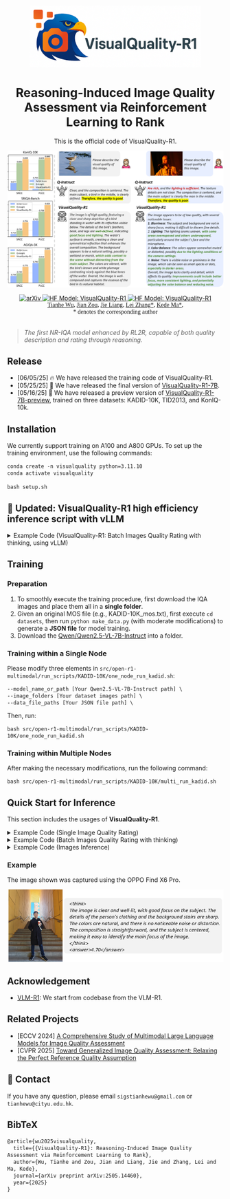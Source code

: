 <p align="center">
    <img src="images/logo.png" width="400">
</p>


<div align="center">

# Reasoning-Induced Image Quality Assessment via Reinforcement Learning to Rank

This is the official code of VisualQuality-R1.

<p align="center">
    <img src="images/intro.png" width="700">
</p>


<a href="https://arxiv.org/abs/2505.14460" target="_blank">
    <img alt="arXiv" src="https://img.shields.io/badge/arXiv-VisualQuality--R1-red?logo=arxiv" height="25" />
</a>
<a href="https://huggingface.co/TianheWu/VisualQuality-R1-7B" target="_blank">
    <img alt="HF Model: VisualQuality-R1" src="https://img.shields.io/badge/%F0%9F%A4%97%20_Model-VisualQuality--R1--7B-ffc107?color=ffc107&logoColor=white" height="25" />
</a>
<a href="https://huggingface.co/TianheWu/VisualQuality-R1-7B-preview" target="_blank">
    <img alt="HF Model: VisualQuality-R1" src="https://img.shields.io/badge/%F0%9F%A4%97%20_Model-Preview--Version-ffc107?color=ffc107&logoColor=white" height="25" />
</a>


<div style="font-family: charter;">
    <a href="https://tianhewu.github.io/tianhe-page/" target="_blank">Tianhe Wu</a>,
    <a href="https://scholar.google.com/citations?user=-jj3Ub8AAAAJ&hl=zh-CN&authuser=2" target="_blank">Jian Zou</a>,
    <a href="https://scholar.google.com/citations?user=REWxLZsAAAAJ&hl=en" target="_blank">Jie Liang</a>,
    <a href="https://www4.comp.polyu.edu.hk/~cslzhang/" target="_blank">Lei Zhang*</a>,
    <a href="https://kedema.org/" target="_blank">Kede Ma*</a>,
    <br>
    * denotes the corresponding author
</div>

</div align="center">

<br>

> *The first NR-IQA model enhanced by RL2R, capable of both quality description and rating through reasoning.*

## Release
- [06/05/25] 🔥 We have released the training code of VisualQuality-R1.
- [05/25/25] 🤗 We have released the final version of [VisualQuality-R1-7B](https://huggingface.co/TianheWu/VisualQuality-R1-7B).
- [05/16/25] 🤗 We have released a preview version of [VisualQuality-R1-7B-preview](https://huggingface.co/TianheWu/VisualQuality-R1-7B-preview), trained on three datasets: KADID-10K, TID2013, and KonIQ-10k.


## Installation
We currently support training on A100 and A800 GPUs. To set up the training environment, use the following commands:
```
conda create -n visualquality python=3.11.10
conda activate visualquality

bash setup.sh
```

## 🚀 Updated: VisualQuality-R1 high efficiency inference script with vLLM

<details>
<summary>Example Code (VisualQuality-R1: Batch Images Quality Rating with thinking, using vLLM)</summary>

```python
# Please install vLLM first: https://docs.vllm.ai/en/stable/getting_started/installation/gpu.html

from transformers import Qwen2_5_VLProcessor, AutoProcessor
from vllm import LLM, RequestOutput, SamplingParams
from qwen_vl_utils import process_vision_info

import torch
import random
import re
import os

IMAGE_PATH = "./images"
MODEL_PATH = "TianheWu/VisualQuality-R1-7B"

def get_image_paths(folder_path):
    image_extensions = {'.jpg', '.jpeg', '.png', '.bmp', '.gif', '.tiff', '.webp'}
    image_paths = []

    for root, dirs, files in os.walk(folder_path):
        for file in files:
            _, ext = os.path.splitext(file)
            if ext.lower() in image_extensions:
                image_paths.append(os.path.join(root, file))

    return image_paths

def score_batch_image(image_paths, model: LLM, processor: Qwen2_5_VLProcessor):
    PROMPT = (
        "You are doing the image quality assessment task. Here is the question: "
        "What is your overall rating on the quality of this picture? The rating should be a float between 1 and 5, "
        "rounded to two decimal places, with 1 representing very poor quality and 5 representing excellent quality."
    )

    QUESTION_TEMPLATE = "{Question} First output the thinking process in <think> </think> tags and then output the final answer with only one score in <answer> </answer> tags."

    messages = []
    for img_path in image_paths:
        message = [
            {
                "role": "user",
                "content": [
                    {'type': 'image', 'image': img_path},
                    {"type": "text", "text": QUESTION_TEMPLATE.format(Question=PROMPT)}
                ],
            }
        ]
        messages.append(message)

    all_outputs = []  # List to store all answers

    # Preparation for inference
    print("preprocessing ...")
    texts = [processor.apply_chat_template(msg, tokenize=False, add_generation_prompt=True, add_vision_id=True) for msg in messages]
    image_inputs, video_inputs = process_vision_info(messages)

    inputs = [{
        "prompt": texts[i],
        "multi_modal_data": {
            "image": image_inputs[i]
        },
    } for i in range(len(messages))]
    
    output: list[RequestOutput] = model.generate(
        inputs,
        sampling_params=SamplingParams(
            max_tokens=512,
            temperature=0.1,
            top_k=50,
            top_p=1.0,
            stop_token_ids=[processor.tokenizer.eos_token_id],
        ),
    )

    batch_output_text = [o.outputs[0].text for o in output]

    all_outputs.extend(batch_output_text)
    
    path_score_dict = {}
    for img_path, model_output in zip(image_paths, all_outputs):
        print(f"{model_output = }")
        try:
            model_output_matches = re.findall(r'<answer>(.*?)</answer>', model_output, re.DOTALL)
            model_answer = model_output_matches[-1].strip() if model_output_matches else model_output.strip()
            score = float(re.search(r'\d+(\.\d+)?', model_answer).group())
        except:
            print(f"Meet error with {img_path}, please generate again.")
            score = random.randint(1, 5)

        path_score_dict[img_path] = score

    return path_score_dict


random.seed(1)
model = LLM(
    model=MODEL_PATH,
    tensor_parallel_size=1,
    trust_remote_code=True,
    seed=1,
)

processor = AutoProcessor.from_pretrained(MODEL_PATH)
processor.tokenizer.padding_side = "left"

image_paths = get_image_paths(IMAGE_PATH) # It should be a list

path_score_dict = score_batch_image(
    image_paths, model, processor
)

file_name = "output.txt"
with open(file_name, "w") as file:
    for key, value in path_score_dict.items():
        file.write(f"{key} {value}\n") 

print("Done!")
```
</details>

## Training

### Preparation
1. To smoothly execute the training procedure, first download the IQA images and place them all in a **single folder**.
2. Given an original MOS file (e.g., KADID-10K_mos.txt), first execute `cd datasets`, then run `python make_data.py` (with moderate modifications) to generate a **JSON file** for model training.
3. Download the [Qwen/Qwen2.5-VL-7B-Instruct](https://huggingface.co/Qwen/Qwen2.5-VL-7B-Instruct) into a folder.

### Training within a Single Node
Please modify three elements in `src/open-r1-multimodal/run_scripts/KADID-10K/one_node_run_kadid.sh`:
```
--model_name_or_path [Your Qwen2.5-VL-7B-Instruct path] \
--image_folders [Your dataset images path] \
--data_file_paths [Your JSON file path] \
```
Then, run:
```
bash src/open-r1-multimodal/run_scripts/KADID-10K/one_node_run_kadid.sh
```

### Training within Multiple Nodes
After making the necessary modifications, run the following command:
```
bash src/open-r1-multimodal/run_scripts/KADID-10K/multi_run_kadid.sh
```


## Quick Start for Inference
This section includes the usages of **VisualQuality-R1**.

<details>
<summary>Example Code (Single Image Quality Rating)</summary>
    
```python
from transformers import Qwen2_5_VLForConditionalGeneration, AutoTokenizer, AutoProcessor
from qwen_vl_utils import process_vision_info

import torch
import random
import re
import os


def score_image(image_path, model, processor):
    PROMPT = (
        "You are doing the image quality assessment task. Here is the question: "
        "What is your overall rating on the quality of this picture? The rating should be a float between 1 and 5, "
        "rounded to two decimal places, with 1 representing very poor quality and 5 representing excellent quality. "
        "First output the thinking process in <think> </think> tags and then output the final answer with only one score in <answer> </answer> tags."
    )
        
    QUESTION_TEMPLATE = "{Question} First output the thinking process in <think> </think> tags and then output the final answer with only one score in <answer> </answer> tags."
    # QUESTION_TEMPLATE = "Please describe the quality of this image."
    message = [
        {
            "role": "user",
            "content": [
                {'type': 'image', 'image': image_path},
                {"type": "text", "text": PROMPT}
            ],
        }
    ]

    batch_messages = [message]

    # Preparation for inference
    text = [processor.apply_chat_template(msg, tokenize=False, add_generation_prompt=True, add_vision_id=True) for msg in batch_messages]
    image_inputs, video_inputs = process_vision_info(batch_messages)
    inputs = processor(
        text=text,
        images=image_inputs,
        videos=video_inputs,
        padding=True,
        return_tensors="pt",
    )
    inputs = inputs.to(device)

    # Inference: Generation of the output
    generated_ids = model.generate(**inputs, use_cache=True, max_new_tokens=2048, do_sample=True, top_k=50, top_p=1)
    generated_ids_trimmed = [
        out_ids[len(in_ids):] for in_ids, out_ids in zip(inputs.input_ids, generated_ids)
    ]
    batch_output_text = processor.batch_decode(
        generated_ids_trimmed, skip_special_tokens=True, clean_up_tokenization_spaces=False
    )

    reasoning = re.findall(r'<think>(.*?)</think>', batch_output_text[0], re.DOTALL)
    reasoning = reasoning[-1].strip()

    try:
        model_output_matches = re.findall(r'<answer>(.*?)</answer>', batch_output_text[0], re.DOTALL)
        model_answer = model_output_matches[-1].strip() if model_output_matches else batch_output_text[0].strip()
        score = float(re.search(r'\d+(\.\d+)?', model_answer).group())
    except:
        print(f"================= Meet error with {img_path}, please generate again. =================")
        score = random.randint(1, 5)

    return reasoning, score


random.seed(1)
MODEL_PATH = ""
device = torch.device("cuda:5") if torch.cuda.is_available() else torch.device("cpu")
image_path = ""

model = Qwen2_5_VLForConditionalGeneration.from_pretrained(
    MODEL_PATH,
    torch_dtype=torch.bfloat16,
    attn_implementation="flash_attention_2",
    device_map=device,
)
processor = AutoProcessor.from_pretrained(MODEL_PATH)
processor.tokenizer.padding_side = "left"

reasoning, score = score_image(
    image_path, model, processor
)

print(reasoning)
print(score)
```
</details>


<details>
<summary>Example Code (Batch Images Quality Rating with thinking)</summary>

```python
from transformers import Qwen2_5_VLForConditionalGeneration, AutoTokenizer, AutoProcessor
from qwen_vl_utils import process_vision_info
from tqdm import tqdm

import torch
import random
import re
import os


def get_image_paths(folder_path):
    image_extensions = {'.jpg', '.jpeg', '.png', '.bmp', '.gif', '.tiff', '.webp'}
    image_paths = []

    for root, dirs, files in os.walk(folder_path):
        for file in files:
            _, ext = os.path.splitext(file)
            if ext.lower() in image_extensions:
                image_paths.append(os.path.join(root, file))

    return image_paths

def score_batch_image(image_paths, model, processor):
    PROMPT = (
        "You are doing the image quality assessment task. Here is the question: "
        "What is your overall rating on the quality of this picture? The rating should be a float between 1 and 5, "
        "rounded to two decimal places, with 1 representing very poor quality and 5 representing excellent quality."
    )

    QUESTION_TEMPLATE = "{Question} First output the thinking process in <think> </think> tags and then output the final answer with only one score in <answer> </answer> tags."

    messages = []
    for img_path in image_paths:
        message = [
            {
                "role": "user",
                "content": [
                    {'type': 'image', 'image': img_path},
                    {"type": "text", "text": QUESTION_TEMPLATE.format(Question=PROMPT)}
                ],
            }
        ]
        messages.append(message)

    BSZ = 32
    all_outputs = []  # List to store all answers
    for i in tqdm(range(0, len(messages), BSZ)):
        batch_messages = messages[i:i + BSZ]
    
        # Preparation for inference
        text = [processor.apply_chat_template(msg, tokenize=False, add_generation_prompt=True, add_vision_id=True) for msg in batch_messages]
        
        image_inputs, video_inputs = process_vision_info(batch_messages)
        inputs = processor(
            text=text,
            images=image_inputs,
            videos=video_inputs,
            padding=True,
            return_tensors="pt",
        )
        inputs = inputs.to(device)

        # Inference: Generation of the output
        generated_ids = model.generate(**inputs, use_cache=True, max_new_tokens=512, do_sample=True, top_k=50, top_p=1)
        generated_ids_trimmed = [
            out_ids[len(in_ids):] for in_ids, out_ids in zip(inputs.input_ids, generated_ids)
        ]
        batch_output_text = processor.batch_decode(
            generated_ids_trimmed, skip_special_tokens=True, clean_up_tokenization_spaces=False
        )

        all_outputs.extend(batch_output_text)
    
    path_score_dict = {}
    for img_path, model_output in zip(image_paths, all_outputs):
        reasoning = re.findall(r'<think>(.*?)</think>', model_output, re.DOTALL)
        reasoning = reasoning[-1].strip()

        try:
            model_output_matches = re.findall(r'<answer>(.*?)</answer>', model_output, re.DOTALL)
            model_answer = model_output_matches[-1].strip() if model_output_matches else model_output.strip()
            score = float(re.search(r'\d+(\.\d+)?', model_answer).group())
        except:
            print(f"Meet error with {img_path}, please generate again.")
            score = random.randint(1, 5)

        path_score_dict[img_path] = score

    return path_score_dict


random.seed(1)
MODEL_PATH = ""
device = torch.device("cuda:3") if torch.cuda.is_available() else torch.device("cpu")

model = Qwen2_5_VLForConditionalGeneration.from_pretrained(
    MODEL_PATH,
    torch_dtype=torch.bfloat16,
    attn_implementation="flash_attention_2",
    device_map=device,
)
processor = AutoProcessor.from_pretrained(MODEL_PATH)
processor.tokenizer.padding_side = "left"

image_root = ""
image_paths = get_image_paths(image_root) # It should be a list

path_score_dict = score_batch_image(
    image_paths, model, processor
)

file_name = "output.txt"
with open(file_name, "w") as file:
    for key, value in path_score_dict.items():
        file.write(f"{key} {value}\n") 

print("Done!")
```
</details>


<details>
<summary>Example Code (Images Inference)</summary>

You can prompt anything what you like in the following commands (including multi-image as input)
```python
from transformers import Qwen2_5_VLForConditionalGeneration, AutoTokenizer, AutoProcessor
from qwen_vl_utils import process_vision_info

import torch
import random
import re
import os


def generate(image_paths, model, prompt, processor):
    message = [
        {
            "role": "user",
            "content": [
                *({'type': 'image', 'image': img_path} for img_path in image_paths),
                {"type": "text", "text": prompt}
            ],
        }
    ]

    batch_messages = [message]

    # Preparation for inference
    text = [processor.apply_chat_template(msg, tokenize=False, add_generation_prompt=True, add_vision_id=True) for msg in batch_messages]
    image_inputs, video_inputs = process_vision_info(batch_messages)
    inputs = processor(
        text=text,
        images=image_inputs,
        videos=video_inputs,
        padding=True,
        return_tensors="pt",
    )
    inputs = inputs.to(device)

    # Inference: Generation of the output
    generated_ids = model.generate(**inputs, use_cache=True, max_new_tokens=2048, do_sample=True, top_k=50, top_p=1)
    generated_ids_trimmed = [
        out_ids[len(in_ids):] for in_ids, out_ids in zip(inputs.input_ids, generated_ids)
    ]
    batch_output_text = processor.batch_decode(
        generated_ids_trimmed, skip_special_tokens=True, clean_up_tokenization_spaces=False
    )

    return batch_output_text[0]


random.seed(1)
MODEL_PATH = ""
device = torch.device("cuda:5") if torch.cuda.is_available() else torch.device("cpu")
image_path = [
    "",
    ""
]

model = Qwen2_5_VLForConditionalGeneration.from_pretrained(
    MODEL_PATH,
    torch_dtype=torch.bfloat16,
    attn_implementation="flash_attention_2",
    device_map=device,
)
processor = AutoProcessor.from_pretrained(MODEL_PATH)
processor.tokenizer.padding_side = "left"

prompt = "Please describe the quality of given two images."
answer = generate(
    image_path, model, prompt, processor
)

print(answer)
```
</details>

### Example
The image shown was captured using the OPPO Find X6 Pro.
<p align="center">
    <img src="images/realistic_scenario.png" width="600">
</p>

## Acknowledgement
- [VLM-R1](https://github.com/om-ai-lab/VLM-R1): We start from codebase from the VLM-R1.

## Related Projects
- [ECCV 2024] [A Comprehensive Study of Multimodal Large Language Models for Image Quality Assessment](https://arxiv.org/abs/2403.10854v2)
- [CVPR 2025] [Toward Generalized Image Quality Assessment: Relaxing the Perfect Reference Quality Assumption](https://www.arxiv.org/abs/2503.11221)

## 📧 Contact
If you have any question, please email `sigstianhewu@gmail.com` or `tianhewu@cityu.edu.hk`.

## BibTeX
```
@article{wu2025visualquality,
  title={{VisualQuality-R1}: Reasoning-Induced Image Quality Assessment via Reinforcement Learning to Rank},
  author={Wu, Tianhe and Zou, Jian and Liang, Jie and Zhang, Lei and Ma, Kede},
  journal={arXiv preprint arXiv:2505.14460},
  year={2025}
}
```



